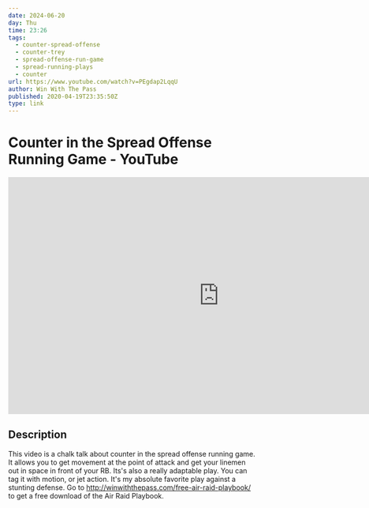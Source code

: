 ```yaml
---
date: 2024-06-20
day: Thu
time: 23:26
tags:
  - counter-spread-offense
  - counter-trey
  - spread-offense-run-game
  - spread-running-plays
  - counter
url: https://www.youtube.com/watch?v=PEgdap2LqqU
author: Win With The Pass
published: 2020-04-19T23:35:50Z
type: link
---
```

# Counter in the Spread Offense Running Game - YouTube

<iframe width="854" height="480" src="https://www.youtube.com/embed/PEgdap2LqqU" frameborder="0" allowfullscreen></iframe>

## Description
This video is a chalk talk about counter in the spread offense running game. It allows you to get movement at the point of attack and get your linemen out in space in front of your RB. Its's also a really adaptable play. You can tag it with motion, or jet action.  It's my absolute favorite play against a stunting defense.  Go to http://winwiththepass.com/free-air-raid-playbook/ to get a free download of the Air Raid Playbook.